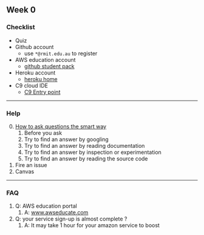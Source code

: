 ## Week 0


### Checklist
- Quiz
- Github account
    - use `*@rmit.edu.au` to register
- AWS education account
    - [github student pack](https://education.github.com/pack)
- Heroku account
    - [heroku home](https://www.heroku.com/)
- C9 cloud IDE
    - [C9 Entry point](https://aws.amazon.com/cloud9/)

---

### Help
0. [How to ask questions the smart way](http://www.catb.org/esr/faqs/smart-questions.html)
    1. Before you ask
    2. Try to find an answer by googling
    3. Try to find an answer by reading documentation
    4. Try to find an answer by inspection or experimentation
    5. Try to find an answer by reading the source code 
1. Fire an issue
2. Canvas

---

### FAQ
1. Q: AWS education portal
    1. A: www.awseducate.com
2. Q: your service sign-up is almost complete ?
    1. A: It may take 1 hour for your amazon service to boost
     

